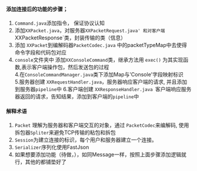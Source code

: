 #### 添加连接后的功能的步骤；  
1. `Command.java`添加指令， 保证协议认知  
2. 添加`XXPacket.java`，对服务器`XXPacketRequest.java' 和对客户端 `XXPacketResponse`类，封装传输的类（信息）   
4. 添加 `XXPacket`到编解码器`PacketCodec.java` 中的packetTypeMap中去使得命令字段和代码包对应   
3. `console`文件夹中 添加`XXConsoleCommand`类，继承方法用 `exec()` 为其实现函数,表示客户端操作包，然后发送包的过程   
4.在`ConsoleCommandManager.java`类下添加Map与'Console'字段映射标识  
5.服务器创建 `XXRequestHandler.java`，服务器响应客户端的请求, 并且添加到服务器`pipeline`中
6.客户端创建 `XXResponseHandler.java `客户端响应服务器返回的请求，告知结果，添加到客户端的`pipeline`中

#### 解释术语
1. `Packet` 理解为服务器和客户端交互的对象，通过 `PacketCodec`来编解码, 使用拆包器`Spliter`来避免TCP传输的粘包和拆包
2. `Session`为建立连接的标识，每个用户和服务器建立一个连接。
3. `Serializer`序列化使用FastJson
4. 如果想要添加功能（待做，），如同Message一样，按照上面步骤添加逻辑就行，其他的都铺垫好了